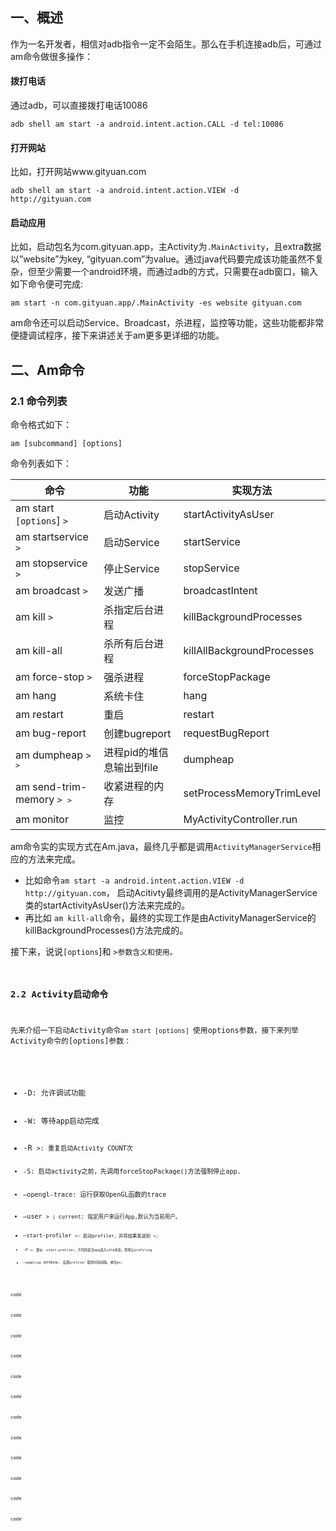 <h2 id="一概述">一、概述</h2>
<p>作为一名开发者，相信对adb指令一定不会陌生。那么在手机连接adb后，可通过am命令做很多操作：</p>
<h4 id="拨打电话">拨打电话</h4>
<p>通过adb，可以直接拨打电话10086</p>
<div class="language-plaintext highlighter-rouge"><div class="highlight"><pre class="highlight"><code>adb shell am start -a android.intent.action.CALL -d tel:10086
</code></pre></div></div>

<h4 id="打开网站">打开网站</h4>
<p>比如，打开网站www.gityuan.com</p>
<div class="language-plaintext highlighter-rouge"><div class="highlight"><pre class="highlight"><code>adb shell am start -a android.intent.action.VIEW -d  http://gityuan.com
</code></pre></div></div>

<h4 id="启动应用">启动应用</h4>
<p>比如，启动包名为com.gityuan.app，主Activity为<code class="language-plaintext highlighter-rouge">.MainActivity</code>，且extra数据以”website”为key, “gityuan.com”为value。通过java代码要完成该功能虽然不复杂，但至少需要一个android环境，而通过adb的方式，只需要在adb窗口，输入如下命令便可完成:</p>
<div class="language-plaintext highlighter-rouge"><div class="highlight"><pre class="highlight"><code>am start -n com.gityuan.app/.MainActivity -es website gityuan.com
</code></pre></div></div>

<p>am命令还可以启动Service、Broadcast，杀进程，监控等功能，这些功能都非常便捷调试程序，接下来讲述关于am更多更详细的功能。</p>
<h2 id="二am命令">二、Am命令</h2>
<h3 id="21-命令列表">2.1 命令列表</h3>
<p>命令格式如下：</p>
<div class="language-plaintext highlighter-rouge"><div class="highlight"><pre class="highlight"><code>am [subcommand] [options]
</code></pre></div></div>

<p>命令列表如下：</p>
<table>
  <thead>
    <tr>
      <th>命令</th>
      <th>功能</th>
      <th>实现方法</th>
    </tr>
  </thead>
  <tbody>
    <tr>
      <td>am start  <code class="language-plaintext highlighter-rouge">[options</code>]  <code class="language-plaintext highlighter-rouge"><INTENT</code>></td>
      <td>启动Activity</td>
      <td>startActivityAsUser</td>
    </tr>
    <tr>
      <td>am startservice  <code class="language-plaintext highlighter-rouge"><INTENT</code>></td>
      <td>启动Service</td>
      <td>startService</td>
    </tr>
    <tr>
      <td>am stopservice  <code class="language-plaintext highlighter-rouge"><INTENT</code>></td>
      <td>停止Service</td>
      <td>stopService</td>
    </tr>
    <tr>
      <td>am broadcast  <code class="language-plaintext highlighter-rouge"><INTENT</code>></td>
      <td>发送广播</td>
      <td>broadcastIntent</td>
    </tr>
    <tr>
      <td>am kill  <code class="language-plaintext highlighter-rouge"><PACKAGE</code>></td>
      <td>杀指定后台进程</td>
      <td>killBackgroundProcesses</td>
    </tr>
    <tr>
      <td>am kill-all</td>
      <td>杀所有后台进程</td>
      <td>killAllBackgroundProcesses</td>
    </tr>
    <tr>
      <td>am force-stop  <code class="language-plaintext highlighter-rouge"><PACKAGE</code>></td>
      <td>强杀进程</td>
      <td>forceStopPackage</td>
    </tr>
    <tr>
      <td>am hang</td>
      <td>系统卡住</td>
      <td>hang</td>
    </tr>
    <tr>
      <td>am restart</td>
      <td>重启</td>
      <td>restart</td>
    </tr>
    <tr>
      <td>am bug-report</td>
      <td>创建bugreport</td>
      <td>requestBugReport</td>
    </tr>
    <tr>
      <td>am dumpheap <code class="language-plaintext highlighter-rouge"><pid</code>> <code class="language-plaintext highlighter-rouge"><file</code>></td>
      <td>进程pid的堆信息输出到file</td>
      <td>dumpheap</td>
    </tr>
    <tr>
      <td>am send-trim-memory  <code class="language-plaintext highlighter-rouge"><pid</code>> <code class="language-plaintext highlighter-rouge"><level</code>></td>
      <td>收紧进程的内存</td>
      <td>setProcessMemoryTrimLevel</td>
    </tr>
    <tr>
      <td>am monitor</td>
      <td>监控</td>
      <td>MyActivityController.run</td>
    </tr>
  </tbody>
</table>

<p>am命令实的实现方式在Am.java，最终几乎都是调用<code class="language-plaintext highlighter-rouge">ActivityManagerService</code>相应的方法来完成。</p>
<ul>
  <li>比如命令<code class="language-plaintext highlighter-rouge">am start -a android.intent.action.VIEW -d  http://gityuan.com</code>， 启动Acitivty最终调用的是ActivityManagerService类的startActivityAsUser()方法来完成的。</li>
  <li>再比如 <code class="language-plaintext highlighter-rouge">am kill-all</code>命令，最终的实现工作是由ActivityManagerService的killBackgroundProcesses()方法完成的。</li>
</ul>

<p>接下来，说说<code class="language-plaintext highlighter-rouge">[options</code>]和 <code class="language-plaintext highlighter-rouge"><INTENT</code>>参数含义和使用。</p>
<h3 id="22-activity启动命令">2.2 Activity启动命令</h3>
<p>先来介绍一下启动Activity命令<code class="language-plaintext highlighter-rouge">am start [options] <INTENT></code>使用options参数，接下来列举Activity命令的[options]参数：</p>
<ul>
  <li>-D: 允许调试功能</li>
  <li>-W: 等待app启动完成</li>
  <li>-R <code class="language-plaintext highlighter-rouge"><COUNT</code>>: 重复启动Activity COUNT次</li>
  <li>-S: 启动activity之前，先调用forceStopPackage()方法强制停止app.</li>
  <li>–opengl-trace: 运行获取OpenGL函数的trace</li>
  <li>–user <code class="language-plaintext highlighter-rouge"><USER_ID</code>> <code class="language-plaintext highlighter-rouge">|</code> current: 指定用户来运行App,默认为当前用户。</li>
  <li>–start-profiler <code class="language-plaintext highlighter-rouge"><FILE</code>>: 启动profiler，并将结果发送到 <code class="language-plaintext highlighter-rouge"><FILE</code>>;</li>
  <li>-P <code class="language-plaintext highlighter-rouge"><FILE</code>>: 类似 –start-profiler，不同的是当app进入idle状态，则停止profiling</li>
  <li>–sampling INTERVAL: 设置profiler 取样时间间隔，单位ms;</li>
</ul>

code

code

code

code

code

code

code

code

code

code

code

code